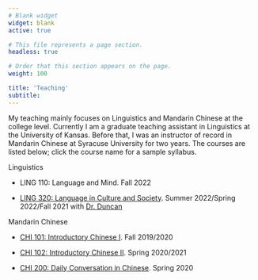 ```yaml
---
# Blank widget
widget: blank
active: true

# This file represents a page section.
headless: true

# Order that this section appears on the page.
weight: 100

title: 'Teaching'
subtitle:
---
```


My teaching mainly focuses on Linguistics and Mandarin Chinese at the college level. Currently I am a graduate teaching assistant in Linguistics at the University of Kansas. Before that, I was an instructor of record in Mandarin Chinese at Syracuse University for two years. The courses are listed below; click the course name for a sample syllabus. 

Linguistics
- LING 110: Language and Mind. Fall 2022

- [LING 320: Language in Culture and Society](https://drive.google.com/file/d/1mJNb4jeu-AnELKYbv836ipH23ynt_UxZ/view?usp=sharing). Summer 2022/Spring 2022/Fall 2021 with [Dr. Duncan](https://linguistics.ku.edu/philip-duncan)

Mandarin Chinese
- [CHI 101: Introductory Chinese I](https://drive.google.com/file/d/1sdYYMuDF5eH_N118-7fuWMr4EsE974lL/view?usp=sharing). Fall 2019/2020

- [CHI 102: Introductory Chinese II](https://drive.google.com/file/d/1nx5YrWFcoC81R44ew6oB0Cb3eJcvXagQ/view?usp=sharing). Spring 2020/2021 

- [CHI 200: Daily Conversation in Chinese](https://drive.google.com/file/d/1r8MfzISZ3_TE-7DcuBpOklP2IZGPS6oX/view?usp=sharing). Spring 2020

